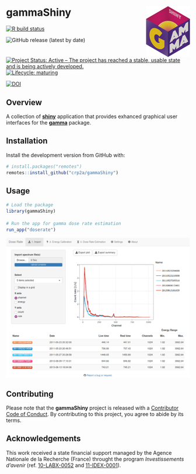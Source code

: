 
<!-- README.md is generated from README.Rmd. Please edit that file -->

# gammaShiny <img width=120px src="man/figures/logo.png" align="right" />

<!-- badges: start -->

[![R build
status](https://github.com/crp2a/gammaShiny/workflows/R-CMD-check/badge.svg)](https://github.com/crp2a/gammaShiny/actions)

![GitHub release (latest by
date)](https://img.shields.io/github/v/release/crp2a/gammaShiny)

[![Project Status: Active – The project has reached a stable, usable
state and is being actively
developed.](https://www.repostatus.org/badges/latest/active.svg)](https://www.repostatus.org/#active)
[![Lifecycle:
maturing](https://img.shields.io/badge/lifecycle-maturing-blue.svg)](https://www.tidyverse.org/lifecycle/#maturing)

[![DOI](https://zenodo.org/badge/DOI/10.5281/zenodo.4139005.svg)](https://doi.org/10.5281/zenodo.4139005)
<!-- badges: end -->

## Overview

A collection of [**shiny**](https://shiny.rstudio.com) application that
provides exhanced graphical user interfaces for the
[**gamma**](https://github.com/crp2a/gamma) package.

## Installation

Install the development version from GitHub with:

``` r
# install.packages("remotes")
remotes::install_github("crp2a/gammaShiny")
```

## Usage

``` r
# Load the package
library(gammaShiny)

# Run the app for gamma dose rate estimation
run_app("doserate")
```

![](man/figures/README-shiny-1.png)

## Contributing

Please note that the **gammaShiny** project is released with a
[Contributor Code of
Conduct](https://github.com/crp2a/gammaShiny/blob/master/.github/CODE_OF_CONDUCT.md).
By contributing to this project, you agree to abide by its terms.

## Acknowledgements

This work received a state financial support managed by the Agence
Nationale de la Recherche (France) throught the program *Investissements
d’avenir* (ref. [10-LABX-0052](https://lascarbx.labex.u-bordeaux.fr) and
[11-IDEX-0001](https://amidex.univ-amu.fr)).
